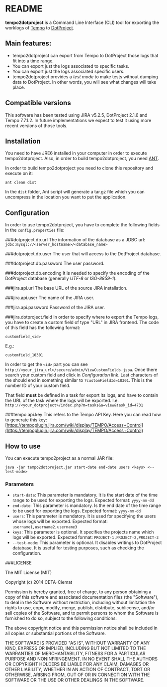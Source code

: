 # README

**tempo2dotproject** is a Command Line Interface (CLI) tool for exporting the worklogs of [Tempo](http://www.tempoplugin.com/) to [DotProject](http://sourceforge.net/projects/dotproject/).

## Main features:
* tempo2dotproject can export from Tempo to DotProject those logs that fit into a time range.
* You can export just the logs associated to specific tasks.
* You can export just the logs associated specific users.
* tempo2dotproject provides a *test mode* to make tests without dumping data to DotProject. In other words, you will see what changes will take place.

## Compatible versions
This software has been tested using JIRA v5.2.5, DotProject 2.1.6 and Tempo 7.7.1.2. In future implementations we expect to test it using more recent versions of those tools.

## Installation
You need to have JRE6 installed in your computer in order to execute tempo2dotproject. Also, in order to build tempo2dotproject, you need [ANT](http://ant.apache.org/).

In order to build tempo2dotproject you need to clone this repository and execute on it:

``ant clean dist``

In the ``dist`` folder, Ant script will generate a tar.gz file which you can uncompress in the location you want to put the application.

## Configuration

In order to use tempo2dotproject, you have to complete the following fields in the ``config.properties`` file:

###dotproject.db.url
The information of the database as a JDBC url:
``jdbc:mysql://<server_hostname>/<database_name>``

###dotproject.db.user
The user that will access to the DotProject database. 

###dotproject.db.password
The user password.

###dotproject.db.encoding
It is needed to specify the encoding of the DotProject database (generally *UTF-8* or *ISO-8859-1*).

###jira.api.url
The base URL of the source JIRA installation.

###jira.api.user
The name of the JIRA user.

###jira.api.password
Password of the JIRA user.

###jira.dotproject.field
In order to specify where to export the Tempo logs, you have to create a custom field of  type "URL" in JIRA frontend. The code of this field has the following format:

``customfield_<id>``

E.g.:

`customfield_10301`

In order to get the `<id>` part you can see `http://<your_jira_url>/secure/admin/ViewCustomFields.jspa`. Once there search your custom field and click in *Configuration* link. Last characters of the should end in something similar to `?customFieldId=10301`. This is the number ID of your custom field.

That field **must** be defined in a task for export its logs, and have to contain the URL of the task where the logs will be exported. I.e. `http://<your_dotproject>/index.php?m=tasks&a=view&task_id=4731`


###tempo.api.key
This refers to the Tempo API Key. Here you can read how to generate this key: [https://tempoplugin.jira.com/wiki/display/TEMPO/Access+Control](https://tempoplugin.jira.com/wiki/display/TEMPO/Access+Control)

## How to use

You can execute tempo2project as a normal JAR file:

`java -jar tempo2dotproject.jar start-date end-date users <keys> <--test-mode>`

### Parameters

* `start-date`: This parameter is mandatory. It is the start date of the time range to be used for exporting the logs. Expected format: `yyyy-mm-dd`
* `end-date`: This parameter is mandatory. Is the end date of the time range to be used for exporting the logs. Expected format: `yyyy-mm-dd`
* `users`: This parameter is mandatory. It is used for specifying the users whose logs will be exported. Expected format: `username1,username2,username3`
* `keys`: This parameter is optional. It specifies the projects name which logs will be exported. Expected format: `PROJECT-1,PROJECT-2,PROJECT-3`
* `--test-mode`: This parameter is optional. It disables writings to DotProject database. It is useful for testing purposes, such as checking the configuration.

###LICENSE

The MIT License (MIT)

Copyright (c) 2014 CETA-Ciemat

Permission is hereby granted, free of charge, to any person obtaining a copy
of this software and associated documentation files (the "Software"), to deal
in the Software without restriction, including without limitation the rights
to use, copy, modify, merge, publish, distribute, sublicense, and/or sell
copies of the Software, and to permit persons to whom the Software is
furnished to do so, subject to the following conditions:

The above copyright notice and this permission notice shall be included in
all copies or substantial portions of the Software.

THE SOFTWARE IS PROVIDED "AS IS", WITHOUT WARRANTY OF ANY KIND, EXPRESS OR
IMPLIED, INCLUDING BUT NOT LIMITED TO THE WARRANTIES OF MERCHANTABILITY,
FITNESS FOR A PARTICULAR PURPOSE AND NONINFRINGEMENT. IN NO EVENT SHALL THE
AUTHORS OR COPYRIGHT HOLDERS BE LIABLE FOR ANY CLAIM, DAMAGES OR OTHER
LIABILITY, WHETHER IN AN ACTION OF CONTRACT, TORT OR OTHERWISE, ARISING FROM,
OUT OF OR IN CONNECTION WITH THE SOFTWARE OR THE USE OR OTHER DEALINGS IN
THE SOFTWARE.
